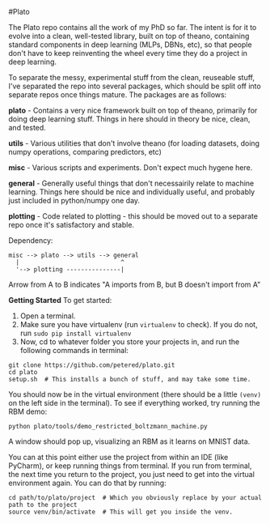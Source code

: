 #Plato

The Plato repo contains all the work of my PhD so far.  The intent is for it to evolve into a clean, well-tested library, built on top of theano, containing standard components in deep learning (MLPs, DBNs, etc), so that people don't have to keep reinventing the wheel every time they do a project in deep learning.

To separate the messy, experimental stuff from the clean, reuseable stuff, I've separated the repo into several packages, which should be split off into separate repos once things mature.  The packages are as follows:

**plato** - Contains a very nice framework built on top of theano, primarily for doing deep learning stuff.  Things in here should in theory be nice, clean, and tested.

**utils** - Various utilities that don't involve theano (for loading datasets, doing numpy operations, comparing predictors, etc)

**misc** - Various scripts and experiments.  Don't expect much hygene here.

**general** - Generally useful things that don't necessairily relate to machine learning.  Things here should be nice and individually useful, and probably just included in python/numpy one day.

**plotting** - Code related to plotting - this should be moved out to a separate repo once it's satisfactory and stable.

Dependency:
```
misc --> plato --> utils --> general
  |                            ^
  '--> plotting ---------------|
```
Arrow from A to B indicates "A imports from B, but B doesn't import from A"


**Getting Started**
To get started:

1. Open a terminal.
1. Make sure you have virtualenv (run `virtualenv` to check).  If you do not, run `sudo pip install virtualenv`
1. Now, cd to whatever folder you store your projects in, and run the following commands in terminal:
```
git clone https://github.com/petered/plato.git
cd plato
setup.sh  # This installs a bunch of stuff, and may take some time.
```
You should now be in the virtual environment (there should be a little `(venv)` on the left side in the terminal).  To see if everything worked, try running the RBM demo: 
```
python plato/tools/demo_restricted_boltzmann_machine.py 
```
A window should pop up, visualizing an RBM as it learns on MNIST data.

You can at this point either use the project from within an IDE (like PyCharm), or keep running things from terminal.  If you run from terminal, the next time you return to the project, you just need to get into the virtual environment again.  You can do that by running:
```
cd path/to/plato/project  # Which you obviously replace by your actual path to the project
source venv/bin/activate  # This will get you inside the venv.
```
